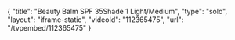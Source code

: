 {
    "title": "Beauty Balm SPF 35Shade 1 Light\/Medium",
    "type": "solo",
    "layout": "iframe-static",
    "videoId": "112365475",
    "url": "\/tvpembed\/112365475"
}
